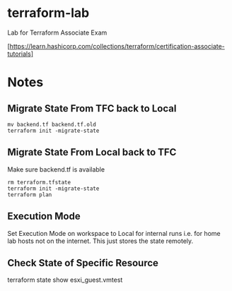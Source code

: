 # terraform-lab
Lab for Terraform Associate Exam

[https://learn.hashicorp.com/collections/terraform/certification-associate-tutorials]

# Notes

## Migrate State From TFC back to Local

```
mv backend.tf backend.tf.old
terraform init -migrate-state
```
## Migrate State From Local back to TFC
Make sure backend.tf is available
```
rm terraform.tfstate
terraform init -migrate-state
terraform plan
```

## Execution Mode
Set Execution Mode on workspace to Local for internal runs i.e. for home lab hosts not on the internet. This just stores the state remotely.

## Check State of Specific Resource
terraform state show esxi_guest.vmtest
